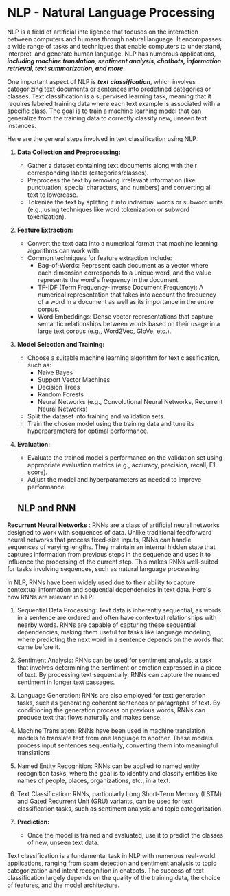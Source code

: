 # NLP - Natural Language Processing
NLP is a field of artificial intelligence that focuses on the interaction between computers and humans through natural language. It encompasses a wide range of tasks and techniques that enable computers to understand, interpret, and generate human language. NLP has numerous applications, ***including machine translation, sentiment analysis, chatbots, information retrieval, text summarization, and more.***

One important aspect of NLP is ***text classification***, which involves categorizing text documents or sentences into predefined categories or classes. Text classification is a supervised learning task, meaning that it requires labeled training data where each text example is associated with a specific class. The goal is to train a machine learning model that can generalize from the training data to correctly classify new, unseen text instances.

Here are the general steps involved in text classification using NLP:

1. **Data Collection and Preprocessing:**
   - Gather a dataset containing text documents along with their corresponding labels (categories/classes).
   - Preprocess the text by removing irrelevant information (like punctuation, special characters, and numbers) and converting all text to lowercase.
   - Tokenize the text by splitting it into individual words or subword units (e.g., using techniques like word tokenization or subword tokenization).

2. **Feature Extraction:**
   - Convert the text data into a numerical format that machine learning algorithms can work with.
   - Common techniques for feature extraction include:
     - Bag-of-Words: Represent each document as a vector where each dimension corresponds to a unique word, and the value represents the word's frequency in the document.
     - TF-IDF (Term Frequency-Inverse Document Frequency): A numerical representation that takes into account the frequency of a word in a document as well as its importance in the entire corpus.
     - Word Embeddings: Dense vector representations that capture semantic relationships between words based on their usage in a large text corpus (e.g., Word2Vec, GloVe, etc.).

3. **Model Selection and Training:**
   - Choose a suitable machine learning algorithm for text classification, such as:
     - Naive Bayes
     - Support Vector Machines
     - Decision Trees
     - Random Forests
     - Neural Networks (e.g., Convolutional Neural Networks, Recurrent Neural Networks)
   - Split the dataset into training and validation sets.
   - Train the chosen model using the training data and tune its hyperparameters for optimal performance.

4. **Evaluation:**
   - Evaluate the trained model's performance on the validation set using appropriate evaluation metrics (e.g., accuracy, precision, recall, F1-score).
   - Adjust the model and hyperparameters as needed to improve performance.
   ## NLP and RNN

**Recurrent Neural Networks** : RNNs are a class of artificial neural networks designed to work with sequences of data. Unlike traditional feedforward neural networks that process fixed-size inputs, RNNs can handle sequences of varying lengths. They maintain an internal hidden state that captures information from previous steps in the sequence and uses it to influence the processing of the current step. This makes RNNs well-suited for tasks involving sequences, such as natural language processing.

In NLP, RNNs have been widely used due to their ability to capture contextual information and sequential dependencies in text data. Here's how RNNs are relevant in NLP:

1. Sequential Data Processing: Text data is inherently sequential, as words in a sentence are ordered and often have contextual relationships with nearby words. RNNs are capable of capturing these sequential dependencies, making them useful for tasks like language modeling, where predicting the next word in a sentence depends on the words that came before it.

2. Sentiment Analysis: RNNs can be used for sentiment analysis, a task that involves determining the sentiment or emotion expressed in a piece of text. By processing text sequentially, RNNs can capture the nuanced sentiment in longer text passages.

3. Language Generation: RNNs are also employed for text generation tasks, such as generating coherent sentences or paragraphs of text. By conditioning the generation process on previous words, RNNs can produce text that flows naturally and makes sense.

4. Machine Translation: RNNs have been used in machine translation models to translate text from one language to another. These models process input sentences sequentially, converting them into meaningful translations.

5. Named Entity Recognition: RNNs can be applied to named entity recognition tasks, where the goal is to identify and classify entities like names of people, places, organizations, etc., in a text.

6. Text Classification: RNNs, particularly Long Short-Term Memory (LSTM) and Gated Recurrent Unit (GRU) variants, can be used for text classification tasks, such as sentiment analysis and topic categorization.

5. **Prediction:**
   - Once the model is trained and evaluated, use it to predict the classes of new, unseen text data.

Text classification is a fundamental task in NLP with numerous real-world applications, ranging from spam detection and sentiment analysis to topic categorization and intent recognition in chatbots. The success of text classification largely depends on the quality of the training data, the choice of features, and the model architecture.
